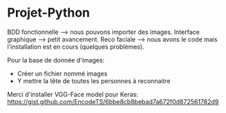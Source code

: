 # Projet-Python

BDD fonctionnelle --> nous pouvons importer des images.
Interface graphique --> petit avancement.
Reco faciale --> nous avons le code mais l'installation est en cours (quelques problèmes).

Pour la base de donnée d'images:
 - Créer un fichier nommé images
 - Y mettre la tête de toutes les personnes à reconnaitre
 
Merci d'installer VGG-Face model pour Keras:
https://gist.github.com/EncodeTS/6bbe8cb8bebad7a672f0d872561782d9
